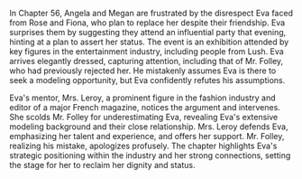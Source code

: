 In Chapter 56, Angela and Megan are frustrated by the disrespect Eva faced from Rose and Fiona, who plan to replace her despite their friendship. Eva surprises them by suggesting they attend an influential party that evening, hinting at a plan to assert her status. The event is an exhibition attended by key figures in the entertainment industry, including people from Lush. Eva arrives elegantly dressed, capturing attention, including that of Mr. Folley, who had previously rejected her. He mistakenly assumes Eva is there to seek a modeling opportunity, but Eva confidently refutes his assumptions.

Eva's mentor, Mrs. Leroy, a prominent figure in the fashion industry and editor of a major French magazine, notices the argument and intervenes. She scolds Mr. Folley for underestimating Eva, revealing Eva's extensive modeling background and their close relationship. Mrs. Leroy defends Eva, emphasizing her talent and experience, and offers her support. Mr. Folley, realizing his mistake, apologizes profusely. The chapter highlights Eva's strategic positioning within the industry and her strong connections, setting the stage for her to reclaim her dignity and status.